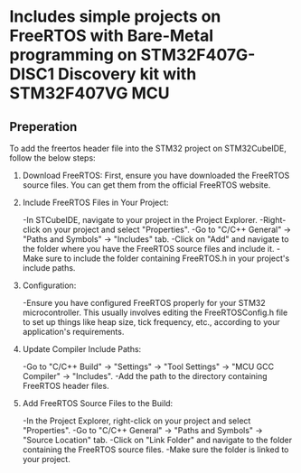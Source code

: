 # Includes simple projects on FreeRTOS with Bare-Metal programming on STM32F407G-DISC1 Discovery kit with STM32F407VG MCU

## Preperation

To add the freertos header file into the STM32 project on STM32CubeIDE, follow the below steps:
1. Download FreeRTOS: First, ensure you have downloaded the FreeRTOS source files. You can get them from the official FreeRTOS website.

2. Include FreeRTOS Files in Your Project:

    -In STCubeIDE, navigate to your project in the Project Explorer.
    -Right-click on your project and select "Properties".
    -Go to "C/C++ General" -> "Paths and Symbols" -> "Includes" tab.
    -Click on "Add" and navigate to the folder where you have the FreeRTOS source files and include it.
    -Make sure to include the folder containing FreeRTOS.h in your project's include paths.

3. Configuration:

    -Ensure you have configured FreeRTOS properly for your STM32 microcontroller. This usually involves editing the FreeRTOSConfig.h file to set up things like heap size, tick frequency, etc., according to your application's requirements.

4. Update Compiler Include Paths:

    -Go to "C/C++ Build" -> "Settings" -> "Tool Settings" -> "MCU GCC Compiler" -> "Includes".
    -Add the path to the directory containing FreeRTOS header files.

5. Add FreeRTOS Source Files to the Build:

    -In the Project Explorer, right-click on your project and select "Properties".
    -Go to "C/C++ General" -> "Paths and Symbols" -> "Source Location" tab.
    -Click on "Link Folder" and navigate to the folder containing the FreeRTOS source files.
    -Make sure the folder is linked to your project.
